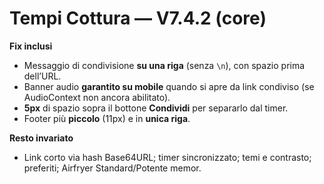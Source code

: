 # Tempi Cottura — V7.4.2 (core)

**Fix inclusi**
- Messaggio di condivisione **su una riga** (senza `\n`), con spazio prima dell’URL.
- Banner audio **garantito su mobile** quando si apre da link condiviso (se AudioContext non ancora abilitato).
- **5px** di spazio sopra il bottone **Condividi** per separarlo dal timer.
- Footer più **piccolo** (11px) e in **unica riga**.

**Resto invariato**
- Link corto via hash Base64URL; timer sincronizzato; temi e contrasto; preferiti; Airfryer Standard/Potente memor.
